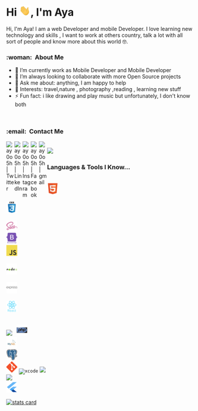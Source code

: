 
<h1 align="left">Hi <img src="https://raw.githubusercontent.com/ABSphreak/ABSphreak/master/gifs/Hi.gif" width="30px">, I'm Aya </h1>

Hi, I'm Aya! I am a web Developer and mobile Developer. I love learning new technology and skills , I want to work at others country, talk a lot with all sort of people and know more about this world 🤓.

<h3> :woman: &nbsp;About Me </h3>

- 🔭  I’m currently work as Mobile Developer and Mobile Developer
- 👯 I’m always looking to collaborate with more Open Source projects
- 💬 Ask me about: anything, I am happy to help
- 🖤 Interests:  travel,nature , photography ,reading , learning new stuff
- ⚡ Fun fact: i like drawing and play music but unfortunately, I don't know both

<br/>

<h3> :email: &nbsp;Contact Me </h3>

[<img align="left" alt="ay0o5h | Twitter" width="22px" src="https://cdn.jsdelivr.net/npm/simple-icons@v3/icons/twitter.svg" />](https://twitter.com/ay0o5h)
[<img align="left" alt="ay0o5h | LinkedIn" width="22px" src="https://cdn.jsdelivr.net/npm/simple-icons@v3/icons/linkedin.svg" />](https://www.linkedin.com/in/aya-munadhil-9753a2191/)
[<img align="left" alt="ay0o5h | Instagram" width="22px" src="https://cdn.jsdelivr.net/npm/simple-icons@v3/icons/instagram.svg" />](https://instagram.com/ay0o5h)
[<img align="left" alt="ay0o5h | Facebook" width="22px" src="https://cdn.jsdelivr.net/npm/simple-icons@v3/icons/facebook.svg" />](https://facebook.com/ay0o5h)
[<img align="left" alt="ay0o5h | gmail" width="22px" src="https://cdn.jsdelivr.net/npm/simple-icons@v3/icons/gmail.svg" />](mailto:aayosh553@gmail.com)

<br/>
<img src="https://media.giphy.com/media/ObNTw8Uzwy6KQ/giphy.gif" width="30px">
<br/>
<h3>  Languages & Tools I Know... </h3>

 
   
   <code> <img height="30" src="https://raw.githubusercontent.com/devicons/devicon/master/icons/html5/html5-original.svg"> </code>
   <code> <img height="30" src="https://raw.githubusercontent.com/devicons/devicon/master/icons/css3/css3-original-wordmark.svg"> </code>
   <code> <img height="30" src="https://raw.githubusercontent.com/devicons/devicon/master/icons/sass/sass-original.svg"> </code>
   <code><img src="https://raw.githubusercontent.com/devicons/devicon/master/icons/bootstrap/bootstrap-plain-wordmark.svg" height="30"/></code>
    <code> <img height="30" src="https://raw.githubusercontent.com/devicons/devicon/master/icons/javascript/javascript-original.svg"> </code>
  <code> <img height="30" src="https://raw.githubusercontent.com/devicons/devicon/master/icons/nodejs/nodejs-original-wordmark.svg"> </code>
  <code> <img height="30" src="https://raw.githubusercontent.com/devicons/devicon/master/icons/express/express-original-wordmark.svg"> </code>
  <code> <img height="30" src="https://raw.githubusercontent.com/devicons/devicon/master/icons/react/react-original-wordmark.svg"> </code>

  
  <code> <img height="30" src="  https://raw.githubusercontent.com/detain/svg-logos/780f25886640cef088af994181646db2f6b1a3f8/svg/selenium-logo.svg
"> </code>
<code><img src="https://raw.githubusercontent.com/devicons/devicon/master/icons/php/php-original.svg" height="30"/> </code>
<code><img height="30" src="https://raw.githubusercontent.com/github/explore/80688e429a7d4ef2fca1e82350fe8e3517d3494d/topics/mysql/mysql.png" /></code>
<code>  <img src="https://raw.githubusercontent.com/devicons/devicon/master/icons/postgresql/postgresql-original.svg" alt="postgresql"  height="30"/> </code>
<code><img src="https://raw.githubusercontent.com/devicons/devicon/master/icons/git/git-original.svg" alt="git"  height="30"/></code>
<code><img src="https://upload.wikimedia.org/wikipedia/commons/thumb/9/9a/Visual_Studio_Code_1.35_icon.svg/1200px-Visual_Studio_Code_1.35_icon.svg.png" alt="xcode"  height="30"/></code>
<code><img src="https://cdn.worldvectorlogo.com/logos/adobe-xd.svg" height="30"/> </code>
<code><img src="https://www.vectorlogo.zone/logos/figma/figma-icon.svg" height="30"/> </code>
<code><img src="https://raw.githubusercontent.com/dnfield/flutter_svg/7d374d7107561cbd906d7c0ca26fef02cc01e7c8/example/assets/flutter_logo.svg?sanitize=true"  height="30" width="30px" alt="Flutter Logo which can be rendered by this package!"></code>
<br/> 
<p>

<a align= "center" href="https://github.com/ay0o5h">
  <img alt= "stats card" height="270px" width="400" src="https://github-readme-stats.vercel.app/api?username=ay0o5h&theme=cobalt&show_icons=true&count_private=true" />
 
</p>
